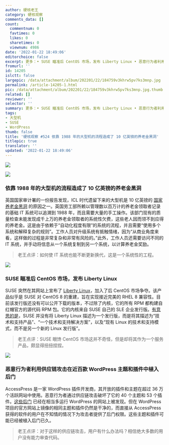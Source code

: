 ```yaml
---
author: 硬核老王
category: 硬核观察
comments_data: []
count:
  commentnum: 0
  favtimes: 0
  likes: 0
  sharetimes: 0
  viewnum: 4986
date: '2022-01-22 18:49:06'
editorchoice: false
excerpt: 更多：• SUSE 瞄准后 CentOS 市场，发布 Liberty Linux • 恶意行为者利用供应链攻击在近百款 WordPress 主题和插件中植入后门
fromurl: ''
id: 14205
islctt: false
largepic: /data/attachment/album/202201/22/184759v3khrw5pv7ks3mnp.jpg
permalink: /article-14205-1.html
pic: /data/attachment/album/202201/22/184759v3khrw5pv7ks3mnp.jpg.thumb.jpg
related: []
reviewer: ''
selector: ''
summary: 更多：• SUSE 瞄准后 CentOS 市场，发布 Liberty Linux • 恶意行为者利用供应链攻击在近百款 WordPress 主题和插件中植入后门
tags:
- 大型机
- SUSE
- WordPress
thumb: false
title: '硬核观察 #524 依靠 1988 年的大型机的流程造成了 10 亿英镑的养老金黑洞'
titlepic: true
translator: ''
updated: '2022-01-22 18:49:06'
---
```


![](/data/attachment/album/202201/22/184759v3khrw5pv7ks3mnp.jpg)


![](/data/attachment/album/202201/22/184807n0ory6gdusuigt66.jpg)


### 依靠 1988 年的大型机的流程造成了 10 亿英镑的养老金黑洞


英国国家审计署的一份报告发现，ICL 时代遗留下来的大型机是 10 亿英镑的 [国家养老金黑洞](https://www.theregister.com/2022/01/21/dwp_1bn_pension_shortfall/) 的原因之一。英国劳工部所赖以管理数以百万计的养老金领取者记录的基础 IT 系统可以追溯到 1988 年，而且需要大量的手工操作。该部门现有的质量检查未能发现成千上万的养老金领取者的系统性欠费，这些老人因而领不到应得的养老金。这是由于依赖于“自动化程度有限”的系统的流程，并且需要“使用多个系统和解释复杂的规则”。工作人员对升级系统有抵触情绪，因为“从商业角度来看，这样做的过程是非常复杂和非常有风险的。”此外，工作人员还需要访问不同的 IT 系统，并手动将信息从一个系统复制到另一个系统，以计算养老金奖励。



> 
> 老王点评：如何使 IT 系统也能不断更新换代，这是一个系统性的工程。
> 
> 
> 


![](/data/attachment/album/202201/22/184837nqv3k3qkco7uvqzg.jpg)


### SUSE 瞄准后 CentOS 市场，发布 Liberty Linux


SUSE 突然在其网站上宣布了 [Liberty Linux](https://www.suse.com/c/suse-liberty-linux/)，加入了后 CentOS 市场争夺。该产品似乎是 SUSE 对 CentOS 8 的重建，旨在实现接近完美的 RHEL 8 兼容性。目前该发行版还没有可以公开下载的版本，不过除了内核，它的所有 RPM 都构建自红帽官方的源代码 RPM 包。它的内核来自 SUSE 自己的 SLE 企业发行版。[有意思的是](https://www.theregister.com/2022/01/20/suse_liberty_linux/)，SUSE 并没有将 Liberty Linux 描述为一个发行版，而是将其描述为“技术和支持产品”、“一个技术和支持解决方案”，以及“现有 Linux 的技术和支持模式，而不是另一个新的 Linux 发行版”。



> 
> 老王点评：SUSE 眼馋 CentOS 市场这并不奇怪，但是却将其作为一个服务产品，颇显得扭扭捏捏。
> 
> 
> 


![](/data/attachment/album/202201/22/184847jd17qidwi0oa0iaz.png)


### 恶意行为者利用供应链攻击在近百款 WordPress 主题和插件中植入后门


AccessPress 是一家 WordPress 插件开发商，其开放的插件和主题在超过 36 万个活跃网站中使用。恶意行为者通过供应链攻击破坏了它的 40 个主题和 53 个插件。[这些后门](https://arstechnica.com/information-technology/2022/01/supply-chain-attack-used-legitimate-wordpress-add-ons-to-backdoor-sites/) 已经在相当多运行 WordPress 的网站上被发现。但在 WordPress 项目的官方网站上镜像的相同主题和插件仍然是干净的，而直接从 AccessPress 获得的软件的用户在不知情的情况下为攻击者提供了后门权限。这些主题和插件可能已经被植入后门已久。



> 
> 老王点评：对于这样的供应链攻击，用户有什么办法吗？相信绝大多数的用户没有能力审查代码。
> 
> 
>